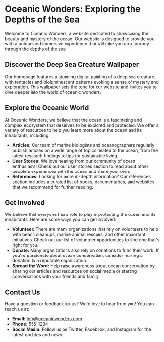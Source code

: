 <!--font:Dancing Script-->

# Oceanic Wonders: Exploring the Depths of the Sea

Welcome to Oceanic Wonders, a website dedicated to showcasing the beauty and mystery of the ocean. Our website is designed to provide you with a unique and immersive experience that will take you on a journey through the depths of the sea.

## Discover the Deep Sea Creature Wallpaper

Our homepage features a stunning digital painting of a deep sea creature, with tentacles and bioluminescent patterns evoking a sense of mystery and exploration. This wallpaper sets the tone for our website and invites you to dive deeper into the world of oceanic wonders.

## Explore the Oceanic World

At Oceanic Wonders, we believe that the ocean is a fascinating and complex ecosystem that deserves to be explored and protected. We offer a variety of resources to help you learn more about the ocean and its inhabitants, including:

- **Articles:** Our team of marine biologists and oceanographers regularly publish articles on a wide range of topics related to the ocean, from the latest research findings to tips for sustainable living.
- **User Stories:** We love hearing from our community of ocean enthusiasts! Check out our user stories section to read about other people's experiences with the ocean and share your own.
- **References:** Looking for more in-depth information? Our references section includes a curated list of books, documentaries, and websites that we recommend for further reading.

## Get Involved

We believe that everyone has a role to play in protecting the ocean and its inhabitants. Here are some ways you can get involved:

- **Volunteer:** There are many organizations that rely on volunteers to help with beach cleanups, marine animal rescues, and other important initiatives. Check out our list of volunteer opportunities to find one that's right for you.
- **Donate:** Many organizations also rely on donations to fund their work. If you're passionate about ocean conservation, consider making a donation to a reputable organization.
- **Spread the Word:** Help raise awareness about ocean conservation by sharing our articles and resources on social media or starting conversations with your friends and family.

## Contact Us

Have a question or feedback for us? We'd love to hear from you! You can reach us at:

- **Email:** info@oceanicwonders.com
- **Phone:** 555-1234
- **Social Media:** Follow us on Twitter, Facebook, and Instagram for the latest updates and news.

<!--

Write me content for website with wallpaper which alt text is:

"A digital painting of a deep sea creature, with tentacles and bioluminescent patterns evoking a sense of mystery and exploration."

The name/title of the page should not be 1:1 copy of the alt text but rather a real content of the website which is using this wallpaper.

- Use markdown format 
- Start with heading
- Heading should be short and concise
- The content should look like a real website 
- The website should not be about the wallpaper, wallpaper is just a related background
- Heading should be contain work "wallpaper" or "background"
- Include real sections like references, contact, user stories, etc. use things relevant to the page purpose.
- Feel free to use structure like headings, bullets, numbering, blockquotes, paragraphs, horizontal lines, etc.
- You can use formatting like bold or _italic_
- You can include UTF-8 emojis
- Links should be only #hash anchors (and you can refer to the document itself)
- Do not include images


---


# Oceanic Wonders: Exploring the Depths of the Sea

Welcome to Oceanic Wonders, a website dedicated to showcasing the beauty and mystery of the ocean. Our website is designed to provide you with a unique and immersive experience that will take you on a journey through the depths of the sea.

## Discover the Deep Sea Creature Wallpaper

Our homepage features a stunning digital painting of a deep sea creature, with tentacles and bioluminescent patterns evoking a sense of mystery and exploration. This wallpaper sets the tone for our website and invites you to dive deeper into the world of oceanic wonders.

## Explore the Oceanic World

At Oceanic Wonders, we believe that the ocean is a fascinating and complex ecosystem that deserves to be explored and protected. We offer a variety of resources to help you learn more about the ocean and its inhabitants, including:

- **Articles:** Our team of marine biologists and oceanographers regularly publish articles on a wide range of topics related to the ocean, from the latest research findings to tips for sustainable living.
- **User Stories:** We love hearing from our community of ocean enthusiasts! Check out our user stories section to read about other people's experiences with the ocean and share your own.
- **References:** Looking for more in-depth information? Our references section includes a curated list of books, documentaries, and websites that we recommend for further reading.

## Get Involved

We believe that everyone has a role to play in protecting the ocean and its inhabitants. Here are some ways you can get involved:

- **Volunteer:** There are many organizations that rely on volunteers to help with beach cleanups, marine animal rescues, and other important initiatives. Check out our list of volunteer opportunities to find one that's right for you.
- **Donate:** Many organizations also rely on donations to fund their work. If you're passionate about ocean conservation, consider making a donation to a reputable organization.
- **Spread the Word:** Help raise awareness about ocean conservation by sharing our articles and resources on social media or starting conversations with your friends and family.

## Contact Us

Have a question or feedback for us? We'd love to hear from you! You can reach us at:

- **Email:** info@oceanicwonders.com
- **Phone:** 555-1234
- **Social Media:** Follow us on Twitter, Facebook, and Instagram for the latest updates and news.

-->
